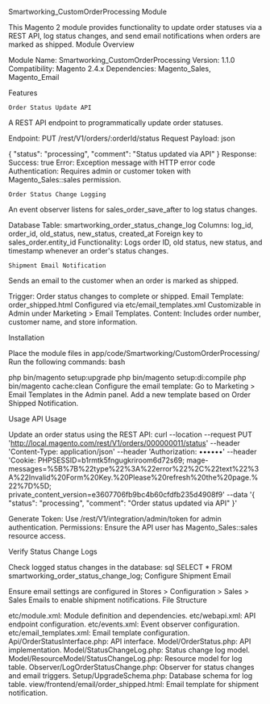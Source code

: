 Smartworking_CustomOrderProcessing Module

This Magento 2 module provides functionality to update order statuses via a REST API, log status changes, and send email notifications when orders are marked as shipped. Module Overview

Module Name: Smartworking_CustomOrderProcessing
Version: 1.1.0
Compatibility: Magento 2.4.x
Dependencies: Magento_Sales, Magento_Email

Features

    Order Status Update API

A REST API endpoint to programmatically update order statuses.

Endpoint: PUT /rest/V1/orders/:orderId/status
Request Payload:
json

{
    "status": "processing",
    "comment": "Status updated via API"
}
Response:
    Success: true
    Error: Exception message with HTTP error code
Authentication: Requires admin or customer token with Magento_Sales::sales permission.

    Order Status Change Logging

An event observer listens for sales_order_save_after to log status changes.

Database Table: smartworking_order_status_change_log
    Columns: log_id, order_id, old_status, new_status, created_at
    Foreign key to sales_order.entity_id
Functionality: Logs order ID, old status, new status, and timestamp whenever an order's status changes.

    Shipment Email Notification

Sends an email to the customer when an order is marked as shipped.

Trigger: Order status changes to complete or shipped.
Email Template: order_shipped.html
    Configured via etc/email_templates.xml
    Customizable in Admin under Marketing > Email Templates.
Content: Includes order number, customer name, and store information.

Installation

Place the module files in app/code/Smartworking/CustomOrderProcessing/
Run the following commands:
bash

php bin/magento setup:upgrade
php bin/magento setup:di:compile
php bin/magento cache:clean
Configure the email template:
    Go to Marketing > Email Templates in the Admin panel.
    Add a new template based on Order Shipped Notification.

Usage API Usage

Update an order status using the REST API: curl --location --request PUT 'http://local.magento.com/rest/V1/orders/000000011/status'
--header 'Content-Type: application/json'
--header 'Authorization: ••••••'
--header 'Cookie: PHPSESSID=b1rmtk5fngugkriroom6d72s69; mage-messages=%5B%7B%22type%22%3A%22error%22%2C%22text%22%3A%22Invalid%20Form%20Key.%20Please%20refresh%20the%20page.%22%7D%5D; private_content_version=e3607706fb9bc4b60cfdfb235d4908f9'
--data '{ "status": "processing", "comment": "Order status updated via API" }'

Generate Token: Use /rest/V1/integration/admin/token for admin authentication.
Permissions: Ensure the API user has Magento_Sales::sales resource access.

Verify Status Change Logs

Check logged status changes in the database: sql SELECT * FROM smartworking_order_status_change_log; Configure Shipment Email

Ensure email settings are configured in Stores > Configuration > Sales > Sales Emails to enable shipment notifications. File Structure

etc/module.xml: Module definition and dependencies.
etc/webapi.xml: API endpoint configuration.
etc/events.xml: Event observer configuration.
etc/email_templates.xml: Email template configuration.
Api/OrderStatusInterface.php: API interface.
Model/OrderStatus.php: API implementation.
Model/StatusChangeLog.php: Status change log model.
Model/ResourceModel/StatusChangeLog.php: Resource model for log table.
Observer/LogOrderStatusChange.php: Observer for status changes and email triggers.
Setup/UpgradeSchema.php: Database schema for log table.
view/frontend/email/order_shipped.html: Email template for shipment notification.
